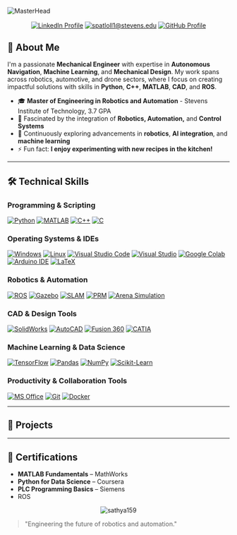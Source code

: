 ![MasterHead](github_banner.png)

<p align="center">
<a href="https://linkedin.com/in/patlolla-sathyaprasad-reddy-a70420243" target="blank"><img align="center" src="https://img.shields.io/badge/LinkedIn-0077B5?style=for-the-badge&logo=linkedin&logoColor=white" alt="LinkedIn Profile"/></a>
<a href="mailto:spatloll1@stevens.edu" target="blank"><img align="center" src="https://img.shields.io/badge/Gmail-D14836?style=for-the-badge&logo=gmail&logoColor=white" alt="spatloll1@stevens.edu"/></a>
<a href="https://github.com/sathya159" target="blank"><img align="center" src="https://img.shields.io/badge/GitHub-181717?style=for-the-badge&logo=github&logoColor=white" alt="GitHub Profile"/></a>
</p>

## 🚀 About Me

I'm a passionate **Mechanical Engineer** with expertise in **Autonomous Navigation**, **Machine Learning**, and **Mechanical Design**. My work spans across robotics, automotive, and drone sectors, where I focus on creating impactful solutions with skills in **Python**, **C++**, **MATLAB**, **CAD**, and **ROS**.

- 🎓 **Master of Engineering in Robotics and Automation** - Stevens Institute of Technology, 3.7 GPA
- 🤖 Fascinated by the integration of **Robotics, Automation,** and **Control Systems**
- 🌱 Continuously exploring advancements in **robotics**, **AI integration**, and **machine learning**
- ⚡ Fun fact: **I enjoy experimenting with new recipes in the kitchen!**

---

## 🛠 Technical Skills

### **Programming & Scripting**
[![Python](https://img.shields.io/badge/Python-3670A0?style=for-the-badge&logo=python&logoColor=ffdd54)](https://www.python.org/)
[![MATLAB](https://img.shields.io/badge/MATLAB-0076A8?style=for-the-badge&logo=mathworks&logoColor=white)](https://www.mathworks.com/products/matlab.html)
[![C++](https://img.shields.io/badge/C++-00599C?style=for-the-badge&logo=cplusplus&logoColor=white)](https://en.cppreference.com/w/)
[![C](https://img.shields.io/badge/C-00599C?style=for-the-badge&logo=c&logoColor=white)](https://en.wikipedia.org/wiki/C_(programming_language))

### **Operating Systems & IDEs**
[![Windows](https://img.shields.io/badge/Windows-0078D6?style=for-the-badge&logo=windows&logoColor=white)](https://www.microsoft.com/en-us/windows)
[![Linux](https://img.shields.io/badge/Linux-FCC624?style=for-the-badge&logo=linux&logoColor=black)](https://ubuntu.com/download/desktop)
[![Visual Studio Code](https://img.shields.io/badge/Visual_Studio_Code-0078D4?style=for-the-badge&logo=visual-studio-code&logoColor=white)](https://code.visualstudio.com/)
[![Visual Studio](https://img.shields.io/badge/Visual_Studio-5C2D91?style=for-the-badge&logo=visual-studio&logoColor=white)](https://visualstudio.microsoft.com/)
[![Google Colab](https://img.shields.io/badge/Google_Colab-F9AB00?style=for-the-badge&logo=google-colab&logoColor=black)](https://colab.research.google.com/)
[![Arduino IDE](https://img.shields.io/badge/Arduino_IDE-00979D?style=for-the-badge&logo=arduino&logoColor=white)](https://www.arduino.cc/)
[![LaTeX](https://img.shields.io/badge/LaTeX-008080?style=for-the-badge&logo=latex&logoColor=white)](https://www.latex-project.org/)

### **Robotics & Automation**
[![ROS](https://img.shields.io/badge/ROS-22314E?style=for-the-badge&logo=ros&logoColor=white)](https://www.ros.org/)
[![Gazebo](https://img.shields.io/badge/Gazebo-9C27B0?style=for-the-badge&logo=gazebo&logoColor=white)](https://gazebosim.org/home)
[![SLAM](https://img.shields.io/badge/SLAM-FF6F00?style=for-the-badge&logo=slam&logoColor=white)](https://www.slamtec.com/)
[![PRM](https://img.shields.io/badge/PRM-0A0A0A?style=for-the-badge&logoColor=white)](https://en.wikipedia.org/wiki/Probabilistic_roadmap)
[![Arena Simulation](https://img.shields.io/badge/Arena_Simulation-4C4C4C?style=for-the-badge&logoColor=white)](https://www.arenasimulation.com/)

### **CAD & Design Tools**
[![SolidWorks](https://img.shields.io/badge/SolidWorks-FF8C00?style=for-the-badge&logo=solidworks&logoColor=white)](https://my.solidworks.com/)
[![AutoCAD](https://img.shields.io/badge/AutoCAD-EE3124?style=for-the-badge&logo=autodesk&logoColor=white)](https://www.autodesk.com/products/autocad/overview)
[![Fusion 360](https://img.shields.io/badge/Fusion_360-FCA121?style=for-the-badge&logo=autodesk&logoColor=white)](https://www.autodesk.com/products/fusion-360/overview)
[![CATIA](https://img.shields.io/badge/CATIA-0056A3?style=for-the-badge&logo=catia&logoColor=white)](https://www.3ds.com/products-services/catia/)

### **Machine Learning & Data Science**
[![TensorFlow](https://img.shields.io/badge/TensorFlow-FF6F00?style=for-the-badge&logo=tensorflow&logoColor=white)](https://www.tensorflow.org/)
[![Pandas](https://img.shields.io/badge/Pandas-150458?style=for-the-badge&logo=pandas&logoColor=white)](https://pandas.pydata.org/)
[![NumPy](https://img.shields.io/badge/NumPy-013243?style=for-the-badge&logo=numpy&logoColor=white)](https://numpy.org/)
[![Scikit-Learn](https://img.shields.io/badge/Scikit--Learn-F7931E?style=for-the-badge&logo=scikit-learn&logoColor=white)](https://scikit-learn.org/stable/)

### **Productivity & Collaboration Tools**
[![MS Office](https://img.shields.io/badge/MS_Office-D83B01?style=for-the-badge&logo=microsoft-office&logoColor=white)](https://www.microsoft.com/en-us/microsoft-365)
[![Git](https://img.shields.io/badge/Git-F05032?style=for-the-badge&logo=git&logoColor=white)](https://git-scm.com/)
[![Docker](https://img.shields.io/badge/Docker-2496ED?style=for-the-badge&logo=docker&logoColor=white)](https://www.docker.com/)

---

## 📂 Projects
<!-- Add your projects here with images and links -->

---

## 📜 Certifications

- **MATLAB Fundamentals** – MathWorks
- **Python for Data Science** – Coursera
- **PLC Programming Basics** – Siemens
- ROS 

<p align="center">
  <img align="center" src="https://github-readme-stats.vercel.app/api/top-langs?username=sathya159&show_icons=true&locale=en&layout=compact" alt="sathya159" />
</p>

> "Engineering the future of robotics and automation."
